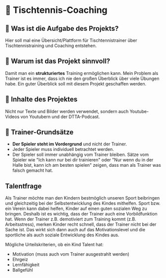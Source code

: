 # 🏓 Tischtennis-Coaching

## 📝 Was ist die Aufgabe des Projekts?

Hier soll mal eine Übersicht/Plattform für Tischtennistrainer über Tischtennistraining und Coaching entstehen.

## 🧠 Warum ist das Projekt sinnvoll?

Damit man ein **strukturiertes** Training ermöglichen kann. Mein Problem als Trainer ist es immer, dass ich nie den großen Überblick über viele Übungen habe. Ein guter Überblick soll mit diesem Projekt geschaffen werden.

## 📖 Inhalte des Projektes

Nicht nur Texte und Bilder werden verwendet, sondern auch Youtube-Videos von Youtubern und der DTTA-Podcast.

## 📌 Trainer-Grundsätze

- **Der Spieler steht im Vordergrund** und nicht der Trainer.
- Jeder Spieler muss individuell betrachtet werden.
- Der Spieler soll immer unabhängig vom Trainer bleiben. Sätze vom Spieler wie "Ich kann nur bei dir trainieren" oder "Nur wenn du in der Halle bist, kann ich am besten spielen" zeigen, dass man als Trainer was falsch gemacht hat.

## Talentfrage

Als Trainer möchte man den Kindern bestmöglich unseren Sport beibringen und gleichzeitig bei der Selbstentwicklung des Kindes mithelfen. Sport bzw. ein Verein kann dabei helfen, Kinder auf einen guten sozialen Weg zu bringen.
Deshalb ist es wichtig, dass der Trainer auch eine Vorbildfunktion hat. 
Wenn der Trainer z.B. demotiviert zum Training kommt (z.B. Arbeitsstress), merken Kinder recht schnell, dass der Trainer nicht bei der Sache ist. Das wirkt sich dann auch auf das Motivationslevel und die sportliche als auch soziale Entwicklung des Kindes aus.

Mögliche Urteilskriterien, ob ein Kind Talent hat:
- Motivation (muss auch vom Trainer ausgestrahlt werden)
- Ehrgeiz
- Lernfähigkeit
- Ballgefühl
